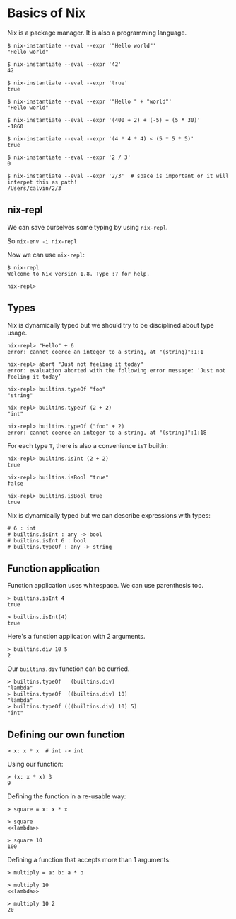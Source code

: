 # Basics of Nix

Nix is a package manager. It is also a programming language.

```
$ nix-instantiate --eval --expr '"Hello world"'
"Hello world"

$ nix-instantiate --eval --expr '42'
42

$ nix-instantiate --eval --expr 'true'
true

$ nix-instantiate --eval --expr '"Hello " + "world"'
"Hello world"

$ nix-instantiate --eval --expr '(400 + 2) + (-5) + (5 * 30)'
-1860

$ nix-instantiate --eval --expr '(4 * 4 * 4) < (5 * 5 * 5)'
true

$ nix-instantiate --eval --expr '2 / 3'
0

$ nix-instantiate --eval --expr '2/3'  # space is important or it will interpet this as path!
/Users/calvin/2/3
```

## nix-repl

We can save ourselves some typing by using `nix-repl`.

So `nix-env -i nix-repl`

Now we can use `nix-repl`:

```
$ nix-repl
Welcome to Nix version 1.8. Type :? for help.

nix-repl>
```

## Types

Nix is dynamically typed but we should try to be disciplined about type usage.

```
nix-repl> "Hello" + 6
error: cannot coerce an integer to a string, at "(string)":1:1

nix-repl> abort "Just not feeling it today"
error: evaluation aborted with the following error message: ‘Just not feeling it today’

nix-repl> builtins.typeOf "foo"
"string"

nix-repl> builtins.typeOf (2 + 2)
"int"

nix-repl> builtins.typeOf ("foo" + 2)
error: cannot coerce an integer to a string, at "(string)":1:18
```

For each type `T`, there is also a convenience `isT` builtin:

```
nix-repl> builtins.isInt (2 + 2)
true

nix-repl> builtins.isBool "true"
false

nix-repl> builtins.isBool true
true
```

Nix is dynamically typed but we can describe expressions with types:

```
# 6 : int
# builtins.isInt : any -> bool
# builtins.isInt 6 : bool
# builtins.typeOf : any -> string
```

## Function application

Function application uses whitespace.  We can use parenthesis too.

```
> builtins.isInt 4
true

> builtins.isInt(4)
true
```

Here's a function application with 2 arguments.

```
> builtins.div 10 5
2
```

Our `builtins.div` function can be curried.

```
> builtins.typeOf   (builtins.div)
"lambda"
> builtins.typeOf  ((builtins.div) 10)
"lambda"
> builtins.typeOf (((builtins.div) 10) 5)
"int"
```

## Defining our own function

```
> x: x * x  # int -> int
```

Using our function:

```
> (x: x * x) 3
9
```

Defining the function in a re-usable way:

```
> square = x: x * x

> square
<<lambda>>

> square 10
100
```

Defining a function that accepts more than 1 arguments:

```
> multiply = a: b: a * b

> multiply 10
<<lambda>>

> multiply 10 2
20
```
